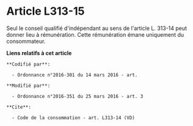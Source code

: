 # Article L313-15

Seul le conseil qualifié d'indépendant au sens de l'article L. 313-14 peut donner lieu à rémunération. Cette rémunération
émane uniquement du consommateur.

**Liens relatifs à cet article**

	**Codifié par**:

	  - Ordonnance n°2016-301 du 14 mars 2016 - art.

	**Modifié par**:

	  - Ordonnance n°2016-351 du 25 mars 2016 - art. 3

	**Cite**:

	  - Code de la consommation - art. L313-14 (VD)
